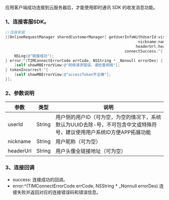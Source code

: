 应用客户端成功连接到云服务器后，才能使用即时通讯 SDK 的收发消息功能。
### 1、连接客服SDK。
```objectivec
//连接客服
[[OnlineRequestManager sharedCustomerManager] getUserInfoWithUserId:visitorId
                                                           nickname:name
                                                          headerUrl:headerUrl
                                                     connectSuccess:^{
    NSLog(@"链接成功");
} error:^(TIMConnectErrorCode errCode, NSString * _Nonnull errorDes) {
    [self showMBErrorView:@"网络请求错误，请检查网络"];
} tokenIncorrect:^{
    [self showMBErrorView:@"accessToken不正确"];
}];
```
### 2、参数说明
| 参数 | 类型 | 说明 |
| --- | --- | --- |
| userId | String | 用户侧的用户ID（可为空，为空的情况下，系统默认为UUID去除-号，不可包含中文或特殊符号，建议使用用户系统ID方便APP拓展功能 |
| nickname | String | 用户昵称（可为空） |
| headerUrl | String | 用户头像全链接地址（可为空） |

### 3、连接回调

- success:
连接成功的回调。
- error:^(TIMConnectErrorCode errCode, NSString * _Nonnull errorDes)
连接失败并返回对应的连接错误码和错误信息。
